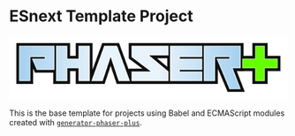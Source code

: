 ESnext Template Project
=======================

![Phaser+ Templates Collection](../logo.png)

This is the base template for projects using Babel and ECMAScript modules
created with [`generator-phaser-plus`][gpp_].


<!--  -->

[gpp_]: https://github.com/rblopes/generator-phaser-plus
